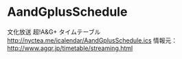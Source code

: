 # AandGplusSchedule

文化放送 超!A&G+ タイムテーブル  
http://nyctea.me/icalendar/AandGplusSchedule.ics
情報元：http://www.agqr.jp/timetable/streaming.html  
